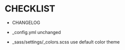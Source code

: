 # CHECKLIST

- CHANGELOG

- _config.yml unchanged
- _sass/settings/_colors.scss use default color theme